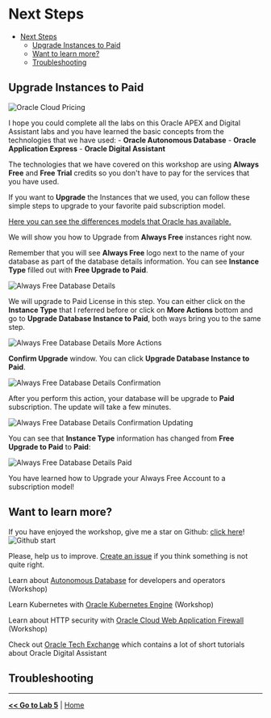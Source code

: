 # Next Steps

- [Next Steps](#next-steps)
  - [Upgrade Instances to Paid](#upgrade-instances-to-paid)
  - [Want to learn more?](#want-to-learn-more)
  - [Troubleshooting](#troubleshooting)

## Upgrade Instances to Paid

![Oracle Cloud Pricing](../images/next_banner.png)

I hope you could complete all the labs on this Oracle APEX and Digital Assistant labs and you have learned the basic concepts from the technologies that we have used: - **Oracle Autonomous Database** - **Oracle Application Express** - **Oracle Digital Assistant**

The technologies that we have covered on this workshop are using **Always Free** and **Free Trial** credits so you don't have to pay for the services that you have used.

If you want to **Upgrade** the Instances that we used, you can follow these simple steps to upgrade to your favorite paid subscription model.

[Here you can see the differences models that Oracle has available.](https://www.oracle.com/ie/cloud/pricing.html)

We will show you how to Upgrade from **Always Free** instances right now.

Remember that you will see **Always Free** logo next to the name of your database as part of the database details information. You can see **Instance Type** filled out with **Free Upgrade to Paid**.

![Always Free Database Details](../images/always_free_upgrade.png)

We will upgrade to Paid License in this step. You can either click on the **Instance Type** that I referred before or click on **More Actions** bottom and go to **Upgrade Database Instance to Paid**, both ways bring you to the same step.

![Always Free Database Details More Actions](../images/always_free_upgrade_actions.png)

**Confirm Upgrade** window. You can click **Upgrade Database Instance to Paid**.

![Always Free Database Details Confirmation](../images/always_free_upgrade_confirmation.png)

After you perform this action, your database will be upgrade to **Paid** subscription. The update will take a few minutes.

![Always Free Database Details Confirmation Updating](../images/always_free_upgrade_confirmation_updating.png)

You can see that **Instance Type** information has changed from **Free Upgrade to Paid** to **Paid**:

![Always Free Database Details Paid](../images/always_free_upgrade_paid.png)

You have learned how to Upgrade your Always Free Account to a subscription model!

## Want to learn more?

If you have enjoyed the workshop, give me a star on Github: [click here](https://github.com/vmleon/oracle-atp-da)!
![Github start](../images/github.png)

Please, help us to improve. [Create an issue](https://github.com/vmleon/oracle-atp-da/issues) if you think something is not quite right.

Learn about [Autonomous Database](https://github.com/vmleon/OracleATPGettingStarted) for developers and operators (Workshop)

Learn Kubernetes with [Oracle Kubernetes Engine](https://github.com/vmleon/OKE-first-steps) (Workshop)

Learn about HTTP security with [Oracle Cloud Web Application Firewall](https://github.com/vmleon/Oracle-WAF-Demo) (Workshop)

Check out [Oracle Tech Exchange](https://fnimphiu.github.io/OracleTechExchange/)  which contains a lot of short tutorials about Oracle Digital Assistant

## Troubleshooting

---

[**<< Go to Lab 5**](../lab5/README.md) | [Home](../README.md)
